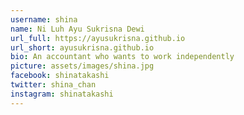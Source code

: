 ```yaml
---
username: shina
name: Ni Luh Ayu Sukrisna Dewi
url_full: https://ayusukrisna.github.io
url_short: ayusukrisna.github.io
bio: An accountant who wants to work independently
picture: assets/images/shina.jpg
facebook: shinatakashi
twitter: shina_chan
instagram: shinatakashi
---
```

